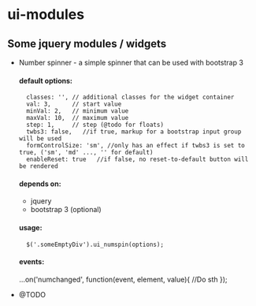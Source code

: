 # ui-modules

## Some jquery modules / widgets

- Number spinner - a simple spinner that can be used with bootstrap 3

    #### default options:

        classes: '', // additional classes for the widget container
        val: 3,      // start value
        minVal: 2,   // minimum value
        maxVal: 10,  // maximum value
        step: 1,     // step (@todo for floats)
        twbs3: false,   //if true, markup for a bootstrap input group will be used
        formControlSize: 'sm', //only has an effect if twbs3 is set to true, ('sm', 'md' ..., '' for default)
        enableReset: true   //if false, no reset-to-default button will be rendered

    #### depends on:

    - jquery
    - bootstrap 3 (optional)

    #### usage:

        $('.someEmptyDiv').ui_numspin(options);

    #### events:

    ...on('numchanged', function(event, element, value){
        //Do sth
    });

- @TODO
